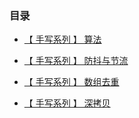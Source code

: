 ### 目录

* [【 手写系列 】 算法](https://github.com/yang1212/compound_interest)

* [【 手写系列 】 防抖与节流]()

* [【 手写系列 】 数组去重]()

* [【 手写系列 】 深拷贝]()
